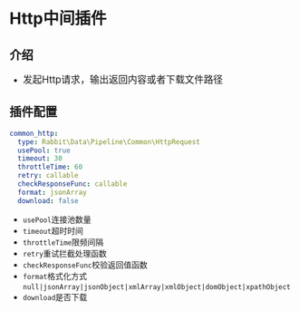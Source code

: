 # Http中间插件

## 介绍

* <big>发起Http请求，输出返回内容或者下载文件路径</big>

## 插件配置

```yaml
common_http:
  type: Rabbit\Data\Pipeline\Common\HttpRequest
  usePool: true
  timeout: 30
  throttleTime: 60
  retry: callable
  checkResponseFunc: callable
  format: jsonArray
  download: false
```

* `usePool`连接池数量
* `timeout`超时时间
* `throttleTime`限频间隔
* `retry`重试拦截处理函数
* `checkResponseFunc`校验返回值函数
* `format`格式化方式 `null|jsonArray|jsonObject|xmlArray|xmlObject|domObject|xpathObject`
* `download`是否下载